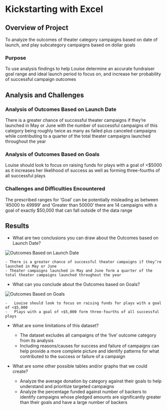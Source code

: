# Kickstarting with Excel

## Overview of Project

To analyze the outcomes of theater category campaigns based on date of launch, and play subcategory campaigns based on dollar goals

### Purpose

To use analysis findings to help Louise determine an accurate fundraiser goal range and ideal launch period to focus on, and increase her probability of successful campaign outcomes   

## Analysis and Challenges

### Analysis of Outcomes Based on Launch Date

There is a greater chance of successful theater campaigns if they’re launched in May or June with the number of successful campaigns of this category being roughly twice as many as failed plus canceled campaigns while contributing to a quarter of the total theater campaigns launched throughout the year  

### Analysis of Outcomes Based on Goals

Louise should look to focus on raising funds for plays with a goal of <$5000 as it increases her likelihood of success as well as forming three-fourths of all successful plays

### Challenges and Difficulties Encountered

The prescribed ranges for ‘Goal’ can be potentially misleading as between ‘45000 to 49999’ and ‘Greater than 50000’ there are 14 campaigns with a goal of exactly $50,000 that can fall outside of the data range

## Results

* What are two conclusions you can draw about the Outcomes based on Launch Date?

![Outcomes Based on Launch Date](file:///Users/kesh/Desktop/Data%20Analytics%20Bootcamp/Analysis%20Projects/Crowdfunding%20Analysis/resources/Theater_Outcomes_vs_Launch.png)

    - There is a greater chance of successful theater campaigns if they’re launched in May or June
    - Theater campaigns launched in May and June form a quarter of the total theater campaigns launched throughout the year 

* What can you conclude about the Outcomes based on Goals?

![Outcomes Based on Goals](file:///Users/kesh/Desktop/Data%20Analytics%20Bootcamp/Analysis%20Projects/Crowdfunding%20Analysis/resources/Outcomes_vs_Goals.png)

    -	Louise should look to focus on raising funds for plays with a goal of <$5,000
    -	Plays with a goal of <$5,000 form three-fourths of all successful plays


* What are some limitations of this dataset?

  -	The dataset excludes all campaigns of the ‘live’ outcome category from its analysis
  -	Including reasons/causes for success and failure of campaigns can help provide a more complete picture and identify patterns for what contributed to the success or failure of a campaign

* What are some other possible tables and/or graphs that we could create?

  -	Analyze the average donation by category against their goals to help understand and prioritize targeted campaigns
  -	Analyze the percentage funded against number of backers to identify campaigns whose pledged amounts are significantly greater than their goals and have a large number of backers

